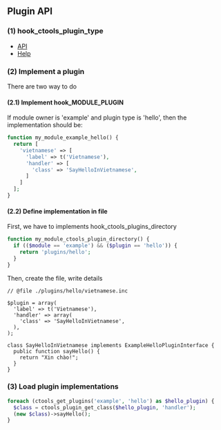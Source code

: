 ## Plugin API

### (1) hook_ctools_plugin_type

- [API](http://j.mp/1Lh5vnW)
- [Help](http://j.mp/1AtHOi2)

### (2) Implement a plugin

There are two way to do

#### (2.1) Implement hook_MODULE_PLUGIN

If module owner is 'example' and plugin type is 'hello', then the implementation should be:

```php
function my_module_example_hello() {
  return [
    'vietnamese' => [
      'label' => t('Vietnamese'),
      'handler' => [
        'class' => 'SayHelloInVietnamese',
      ]
    ]
  ];
}
```

#### (2.2) Define implementation in file

First, we have to implements hook_ctools_plugins_directory

```php
function my_module_ctools_plugin_directory() {
  if (($module == 'example') && ($plugin == 'hello')) {
    return 'plugins/hello';
  }
}
```

Then, create the file, write details

```
// @file ./plugins/hello/vietnamese.inc

$plugin = array(
  'label' => t('Vietnamese'),
  'handler' => array(
    'class' => 'SayHelloInVietnamese',
  ),
);

class SayHelloInVietnamese implements ExampleHelloPluginInterface {
  public function sayHello() {
    return "Xin chào!";
  }
}

```

### (3) Load plugin implementations

```php
foreach (ctools_get_plugins('example', 'hello') as $hello_plugin) {
  $class = ctools_plugin_get_class($hello_plugin, 'handler');
  (new $class)->sayHello();
}
```
